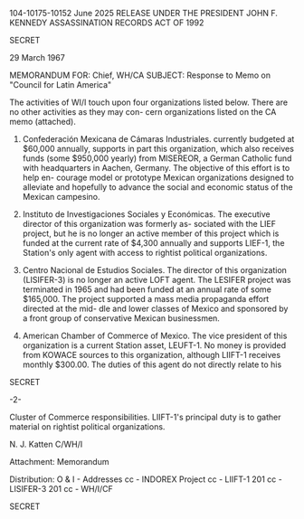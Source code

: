 104-10175-10152 June 2025 RELEASE UNDER THE PRESIDENT JOHN F. KENNEDY ASSASSINATION RECORDS ACT OF 1992

SECRET

29 March 1967

MEMORANDUM FOR: Chief, WH/CA
SUBJECT: Response to Memo on "Council for Latin
America"

The activities of WI/I touch upon four organizations
listed below. There are no other activities as they may con-
cern organizations listed on the CA memo (attached).

1. Confederación Mexicana de Cámaras Industriales.
currently budgeted at $60,000 annually, supports in part this
organization, which also receives funds (some $950,000 yearly)
from MISEREOR, a German Catholic fund with headquarters in
Aachen, Germany. The objective of this effort is to help en-
courage model or prototype Mexican organizations designed to
alleviate and hopefully to advance the social and economic
status of the Mexican campesino.

2. Instituto de Investigaciones Sociales y Económicas.
The executive director of this organization was formerly as-
sociated with the LIEF project, but he is no longer an
active member of this project which is funded at the current
rate of $4,300 annually and supports LIEF-1, the Station's
only agent with access to rightist political organizations.

3. Centro Nacional de Estudios Sociales. The director
of this organization (LISIFER-3) is no longer an active LOFT
agent. The LESIFER project was terminated in 1965 and had
been funded at an annual rate of some $165,000. The project
supported a mass media propaganda effort directed at the mid-
dle and lower classes of Mexico and sponsored by a front group
of conservative Mexican businessmen.

4. American Chamber of Commerce of Mexico. The vice
president of this organization is a current Station asset,
LEUFT-1. No money is provided from KOWACE sources to this
organization, although LIIFT-1 receives monthly $300.00.
The duties of this agent do not directly relate to his

SECRET

-2-

Cluster of Commerce responsibilities. LIIFT-1's principal
duty is to gather material on rightist political organizations.

N. J. Katten
C/WH/I

Attachment:
Memorandum

Distribution:
O & I - Addresses
cc - INDOREX Project
cc - LIIFT-1 201
cc - LISIFER-3 201
cc - WH/I/CF

SECRET
